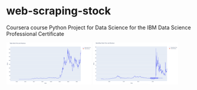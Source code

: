 # web-scraping-stock
Coursera course Python Project for Data Science for the IBM Data Science Professional Certificate



<img src="images/image1.png" alt="Apple Watch Main Screen" width="45%" />
<img src="images/image2.png" alt="Apple Watch Stress Level Screen" width="45%" />
